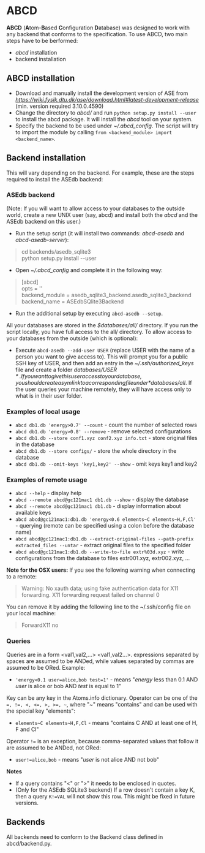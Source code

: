 # ABCD
**ABCD** (**A**tom-**B**ased **C**onfiguration **D**atabase) was designed to work with any backend that conforms to the specification. To use ABCD, two main steps have to be berformed:

- *abcd* installation
- backend installation

## ABCD installation

- Download and manually install the development version of ASE from *https://wiki.fysik.dtu.dk/ase/download.html#latest-development-release* (min. version required 3.10.0.4590)
- Change the directory to *abcd/* and run ```python setup.py install --user``` to install the abcd package. It will install the *abcd* tool on your system.
- Specify the backend to be used under *~/.abcd_config*. The script will try to import the module by calling ```from <backend_module> import <backend_name>```.

## Backend installation
This will vary depending on the backend. For example, these are the steps required to install the ASEdb backend:

### ASEdb backend

(Note: If you will want to allow access to your databases to the outside world, create a new UNIX user (say, abcd) and install both the *abcd* and the ASEdb backend on this user.)

- Run the setup script (it will install two commands: *abcd-asedb* and *abcd-asedb-server*):

> cd backends/asedb_sqlite3  
> python setup.py install --user

- Open *~/.abcd_config* and complete it in the following way:

> [abcd]  
> opts = ''  
> backend\_module = asedb_sqlite3\_backend.asedb\_sqlite3_backend  
> backend\_name = ASEdbSQlite3Backend  

- Run the additional setup by executing ```abcd-asedb --setup```.

All your databases are stored in the *$databases/all/* directory. If you run the script locally, you have full access to the all/ directory. To allow access to your databases from the outside (which is optional):

- Execute ```abcd-asedb --add-user USER``` (replace USER with the name of a person you want to give access to). This will prompt you for a public SSH key of USER, and then add an entry in the *~/.ssh/authorized_keys* file and create a folder *$databases/USER*. If you want to give this user access to your database, you should create a symlink to a corresponding file under *$databases/all*. If the user queries your machine remotely, they will have access only to what is in their user folder.

### Examples of local usage

- ```abcd db1.db 'energy>0.7' --count``` - count the number of selected rows
- ```abcd db1.db 'energy>0.8' --remove``` - remove selected configurations
- ```abcd db1.db --store conf1.xyz conf2.xyz info.txt``` - store original files in the database
- ```abcd db1.db --store configs/``` - store the whole directory in the database
- ```abcd db1.db --omit-keys 'key1,key2' --show``` - omit keys key1 and key2

### Examples of remote usage

- ```abcd --help``` - display help
- ```abcd --remote abcd@gc121mac1 db1.db --show```  - display the database
- ```abcd --remote abcd@gc121mac1 db1.db``` - display information about available keys
- ```abcd abcd@gc121mac1:db1.db 'energy<0.6 elements~C elements~H,F,Cl'``` - querying (remote can be specified using a colon before the database name)
- ```abcd abcd@gc121mac1:db1.db --extract-original-files --path-prefix extracted_files --untar``` - extract original files to the specified folder
- ```abcd abcd@gc121mac1:db1.db --write-to-file extr%03d.xyz``` - write configurations from the database to files extr001.xyz, extr002.xyz, ...

**Note for the OSX users:** If you see the following warning when connecting to a remote:  
> Warning: No xauth data; using fake authentication data for X11 forwarding.
> X11 forwarding request failed on channel 0

You can remove it by adding the following line to the ~/.ssh/config file on your local machine:  
> ForwardX11 no

### Queries

Queries are in a form <key><operator><val1,val2,...> <key><operator><val1,val2...>. <k><op><val> expressions separated by spaces are assumed to be ANDed, while values separated by commas are assumed to be ORed. Example:  

- ```'energy<0.1 user=alice,bob test=1'``` - means "*energy* less than 0.1 AND *user* is alice or bob AND *test* is equal to 1"  

Key can be any key in the Atoms.info dictionary. Operator can be one of the ```=, !=, <, <=, >, >=, ~```, where "~" means "contains" and can be used with the special key "elements":  

- ```elements~C elements~H,F,Cl``` - means "contains C AND at least one of H, F and Cl"

Operator ```!=``` is an exception, because comma-separated values that follow it are assumed to be ANDed, not ORed:  

- ```user!=alice,bob``` - means "*user* is not alice AND not bob"

**Notes** 

- If a query contains "<" or ">" it needs to be enclosed in quotes.
- (Only for the ASEdb SQLite3 backend) If a row doesn't contain a key K, then a query ```K!=VAL``` will not show this row. This might be fixed in future versions.

## Backends

All backends need to conform to the Backend class defined in abcd/backend.py. 
